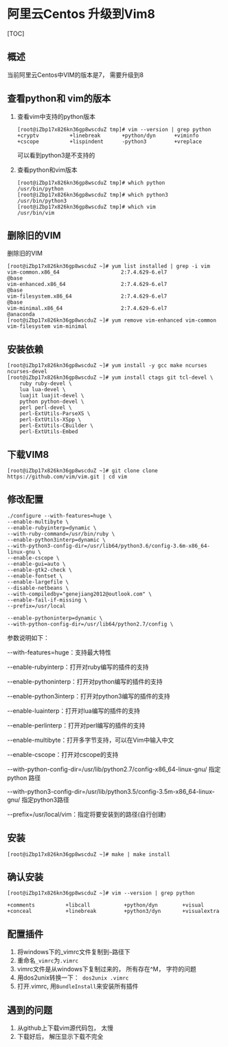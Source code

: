 # 阿里云Centos 升级到Vim8

[TOC]

## 概述

当前阿里云Centos中VIM的版本是7， 需要升级到8

## 查看python和 vim的版本

1. 查看vim中支持的python版本

   ```
   [root@iZbp17x826kn36gp8wscduZ tmp]# vim --version | grep python
   +cryptv          +linebreak       +python/dyn      +viminfo
   +cscope          +lispindent      -python3         +vreplace
   
   ```

   可以看到python3是不支持的

2. 查看python和vim版本

   ```
   [root@iZbp17x826kn36gp8wscduZ tmp]# which python
   /usr/bin/python
   [root@iZbp17x826kn36gp8wscduZ tmp]# which python3
   /usr/bin/python3
   [root@iZbp17x826kn36gp8wscduZ tmp]# which vim
   /usr/bin/vim
   
   ```

   

## 删除旧的VIM

删除旧的VIM

```
[root@iZbp17x826kn36gp8wscduZ ~]# yum list installed | grep -i vim
vim-common.x86_64                    2:7.4.629-6.el7                   @base    
vim-enhanced.x86_64                  2:7.4.629-6.el7                   @base    
vim-filesystem.x86_64                2:7.4.629-6.el7                   @base    
vim-minimal.x86_64                   2:7.4.629-6.el7                   @anaconda
[root@iZbp17x826kn36gp8wscduZ ~]# yum remove vim-enhanced vim-common vim-filesystem vim-minimal
```

## 安装依赖

```
[root@iZbp17x826kn36gp8wscduZ ~]# yum install -y gcc make ncurses ncurses-devel
[root@iZbp17x826kn36gp8wscduZ ~]# yum install ctags git tcl-devel \
    ruby ruby-devel \
    lua lua-devel \
    luajit luajit-devel \
    python python-devel \
    perl perl-devel \
    perl-ExtUtils-ParseXS \
    perl-ExtUtils-XSpp \
    perl-ExtUtils-CBuilder \
    perl-ExtUtils-Embed
```

## 下载VIM8

```
[root@iZbp17x826kn36gp8wscduZ ~]# git clone clone https://github.com/vim/vim.git | cd vim

```



## 修改配置

```
./configure --with-features=huge \
--enable-multibyte \
--enable-rubyinterp=dynamic \
--with-ruby-command=/usr/bin/ruby \
--enable-python3interp=dynamic \
--with-python3-config-dir=/usr/lib64/python3.6/config-3.6m-x86_64-linux-gnu \
--enable-cscope \
--enable-gui=auto \
--enable-gtk2-check \
--enable-fontset \
--enable-largefile \
--disable-netbeans \
--with-compiledby="genejiang2012@outlook.com" \
--enable-fail-if-missing \
--prefix=/usr/local

--enable-pythoninterp=dynamic \
--with-python-config-dir=/usr/lib64/python2.7/config \
```

参数说明如下：

--with-features=huge：支持最大特性

--enable-rubyinterp：打开对ruby编写的插件的支持

--enable-pythoninterp：打开对python编写的插件的支持

--enable-python3interp：打开对python3编写的插件的支持

--enable-luainterp：打开对lua编写的插件的支持

--enable-perlinterp：打开对perl编写的插件的支持

--enable-multibyte：打开多字节支持，可以在Vim中输入中文

--enable-cscope：打开对cscope的支持

--with-python-config-dir=/usr/lib/python2.7/config-x86_64-linux-gnu/ 指定python 路径

--with-python3-config-dir=/usr/lib/python3.5/config-3.5m-x86_64-linux-gnu/ 指定python3路径

--prefix=/usr/local/vim：指定将要安装到的路径(自行创建)

## 安装

```
[root@iZbp17x826kn36gp8wscduZ ~]# make | make install
```

## 确认安装

```
[root@iZbp17x826kn36gp8wscduZ ~]# vim --version | grep python

+comments          +libcall           +python/dyn        +visual
+conceal           +linebreak         +python3/dyn       +visualextra
```

## 配置插件

1. 将windows下的_vimrc文件复制到``~``路径下
2. 重命名```_vimrc```为```.vimrc```
3. vimrc文件是从windows下复制过来的， 所有存在^M， 字符的问题
4. 用dos2unix转换一下：``` dos2unix .vimrc```
5. 打开.vimrc, 用```BundleInstall```来安装所有插件



## 遇到的问题

1. 从github上下载vim源代码包， 太慢
2. 下载好后， 解压显示下载不完全